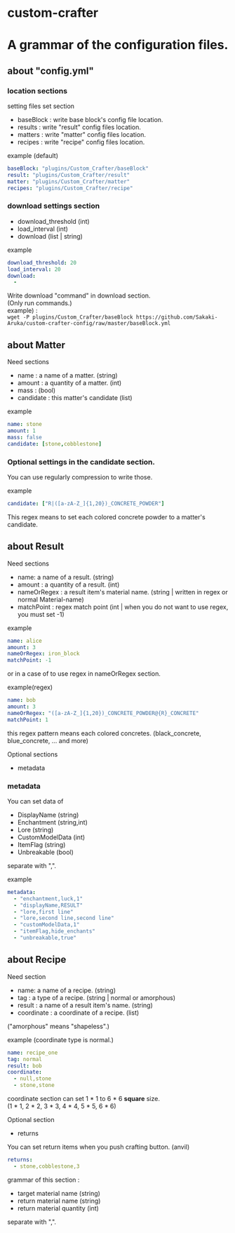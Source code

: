 # custom-crafter

# A grammar of the configuration files.

## about "config.yml"
### location sections
setting files set section
- baseBlock : write base block's config file location.
- results : write "result" config files location.
- matters : write "matter" config files location.
- recipes : write "recipe" config files location.

example (default)
```yaml
baseBlock: "plugins/Custom_Crafter/baseBlock"
result: "plugins/Custom_Crafter/result"
matter: "plugins/Custom_Crafter/matter"
recipes: "plugins/Custom_Crafter/recipe"
```

### download settings section
- download_threshold (int)
- load_interval (int)
- download (list | string)

example
```yaml
download_threshold: 20
load_interval: 20
download:
  - 
```
Write download "command" in download section.  
(Only run commands.)  
example) :  
`wget -P plugins/Custom_Crafter/baseBlock https://github.com/Sakaki-Aruka/custom-crafter-config/raw/master/baseBlock.yml`


## about Matter
Need sections
- name : a name of a matter. (string)
- amount : a quantity of a matter. (int)
- mass : (bool)
- candidate : this matter's candidate (list)

example 
```yaml
name: stone
amount: 1
mass: false
candidate: [stone,cobblestone]
```

### Optional settings in the candidate section.  
You can use regularly compression to write those.

example
```yaml
candidate: ["R|([a-zA-Z_]{1,20})_CONCRETE_POWDER"]
```
This regex means to set each colored concrete powder to a matter's candidate.

## about Result
Need sections
- name: a name of a result. (string)
- amount : a quantity of a result. (int)
- nameOrRegex : a result item's material name. (string | written in regex or normal Material-name)
- matchPoint : regex match point (int | when you do not want to use regex, you must set -1)

example
```yaml
name: alice
amount: 3
nameOrRegex: iron_block
matchPoint: -1
```
or in a case of to use regex in nameOrRegex section.

example(regex)
```yaml
name: bob
amount: 3
nameOrRegex: "([a-zA-Z_]{1,20})_CONCRETE_POWDER@{R}_CONCRETE"
matchPoint: 1
```
this regex pattern means each colored concretes.
(black_concrete, blue_concrete, ... and more)

Optional sections
- metadata

### metadata
You can set data of
- DisplayName (string)
- Enchantment (string,int)
- Lore (string)
- CustomModelData (int)
- ItemFlag (string)
- Unbreakable (bool)

separate with ",".

example
```yaml
metadata:
  - "enchantment,luck,1"
  - "displayName,RESULT"
  - "lore,first line"
  - "lore,second line,second line"
  - "customModelData,1"
  - "itemFlag,hide_enchants"
  - "unbreakable,true"
```

## about Recipe
Need section
- name: a name of a recipe. (string)
- tag : a type of a recipe. (string | normal or amorphous)
- result : a name of a result item's name. (string)
- coordinate : a coordinate of a recipe. (list)

("amorphous" means "shapeless".)

example (coordinate type is normal.)
```yaml
name: recipe_one
tag: normal
result: bob
coordinate:
  - null,stone
  - stone,stone
```

coordinate section can set 1 * 1 to 6 * 6 __square__ size.  
(1 * 1, 2 * 2, 3 * 3, 4 * 4, 5 * 5, 6 * 6)

Optional section
- returns

You can set return items when you push crafting button. (anvil)

```yaml
returns: 
  - stone,cobblestone,3
```
grammar of this section :
- target material name (string)
- return material name (string)
- return material quantity (int)

separate with ",".
